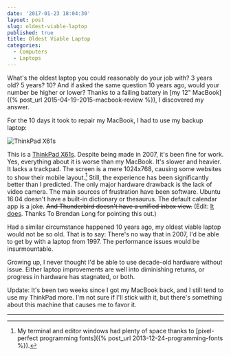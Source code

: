```yaml
---
date: '2017-01-23 18:04:30'
layout: post
slug: oldest-viable-laptop
published: true
title: Oldest Viable Laptop
categories:
  - Computers
  - Laptops
---
```


What's the oldest laptop you could reasonably do your job with? 3 years old? 5 years? 10? And if asked the same question 10 years ago, would your number be higher or lower? Thanks to a failing battery in [my 12" MacBook]({% post_url 2015-04-19-2015-macbook-review %}), I discovered my answer.

For the 10 days it took to repair my MacBook, I had to use my backup laptop:

![ThinkPad X61s](/photos/pics/thinkpad_x61s.jpg)

This is a [ThinkPad X61s](http://www.thinkwiki.org/wiki/Category:X61s). Despite being made in 2007, it's been fine for work. Yes, everything about it is worse than my MacBook. It's slower and heavier. It lacks a trackpad. The screen is a mere 1024x768, causing some websites to show their mobile layout.[^font] Still, the experience has been significantly better than I predicted. The only major hardware drawback is the lack of video camera. The main sources of frustration have been software. Ubuntu 16.04 doesn't have a built-in dictionary or thesaurus. The default calendar app is a joke. ~~And Thunderbird doesn't have a unified inbox view.~~ (Edit: [It does](http://kb.mozillazine.org/Global_Inbox#Unified_Folders). Thanks To Brendan Long for pointing this out.)

Had a similar circumstance happened 10 years ago, my oldest viable laptop would not be so old. That is to say: There's no way that in 2007, I'd be able to get by with a laptop from 1997. The performance issues would be insurmountable.

Growing up, I never thought I'd be able to use decade-old hardware without issue. Either laptop improvements are well into diminishing returns, or progress in hardware has stagnated, or both.

Update: It's been two weeks since I got my MacBook back, and I still tend to use my ThinkPad more. I'm not sure if I'll stick with it, but there's something about this machine that causes me to favor it.

---

[^font]: My terminal and editor windows had plenty of space thanks to [pixel-perfect programming fonts]({% post_url 2013-12-24-programming-fonts %}).

